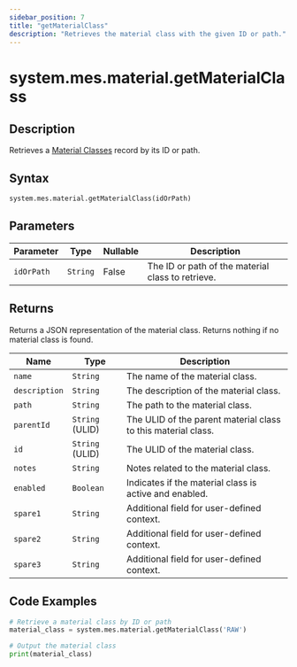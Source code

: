 ```yaml
---
sidebar_position: 7
title: "getMaterialClass"
description: "Retrieves the material class with the given ID or path."
---
```


# system.mes.material.getMaterialClass

## Description

Retrieves a [Material Classes](../../data-model/material-model/material-class) record by its ID or path.

## Syntax

```python
system.mes.material.getMaterialClass(idOrPath)
```

## Parameters

| Parameter  | Type     | Nullable | Description                                       |
|------------|----------|----------|---------------------------------------------------|
| `idOrPath` | `String` | False    | The ID or path of the material class to retrieve. |

## Returns

Returns a JSON representation of the material class. Returns nothing if no material class is found.

| Name          | Type            | Description                                                   |
|---------------|-----------------|---------------------------------------------------------------|
| `name`        | `String`        | The name of the material class.                               |
| `description` | `String`        | The description of the material class.                        |
| `path`        | `String`        | The path to the material class.                               |
| `parentId`    | `String` (ULID) | The ULID of the parent material class to this material class. |
| `id`          | `String` (ULID) | The ULID of the material class.                               |
| `notes`       | `String`        | Notes related to the material class.                          |
| `enabled`     | `Boolean`       | Indicates if the material class is active and enabled.        |
| `spare1`      | `String`        | Additional field for user-defined context.                    |
| `spare2`      | `String`        | Additional field for user-defined context.                    |
| `spare3`      | `String`        | Additional field for user-defined context.                    |

## Code Examples

```python
# Retrieve a material class by ID or path
material_class = system.mes.material.getMaterialClass('RAW')

# Output the material class
print(material_class)
```
